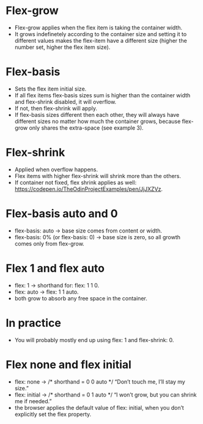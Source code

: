 # Flex-grow
- Flex-grow applies when the flex item is taking the container width.
- It grows indefinetely according to the container size and setting it to different values makes the flex-item have a different size (higher the number set, higher the flex item size).

# Flex-basis 
- Sets the flex item initial size.
- If all flex items flex-basis sizes sum is higher than the container width and flex-shrink disabled, it will overflow. 
- If not, then flex-shrink will apply.
- If flex-basis sizes different then each other, they will always have different sizes no matter how much the container grows, because flex-grow only shares the extra-space (see example 3).

# Flex-shrink
- Applied when overflow happens.
- Flex items with higher flex-shrink will shrink more than the others.
- If container not fixed, flex shrink applies as well: https://codepen.io/TheOdinProjectExamples/pen/JjJXZVz.

# Flex-basis auto and 0 
- flex-basis: auto → base size comes from content or width.
- flex-basis: 0% (or flex-basis: 0) → base size is zero, so all growth comes only from flex-grow.

# Flex 1 and flex auto
- flex: 1 -> shorthand for: flex: 1 1 0.
- flex: auto -> flex: 1 1 auto.
- both grow to absorb any free space in the container.

# In practice
- You will probably mostly end up using flex: 1 and flex-shrink: 0.  

# Flex none and flex initial
- flex: none → /* shorthand = 0 0 auto */ “Don’t touch me, I’ll stay my size.”
- flex: initial → /* shorthand = 0 1 auto */ “I won’t grow, but you can shrink me if needed.”
- the browser applies the default value of flex: initial, when you don’t explicitly set the flex property.
